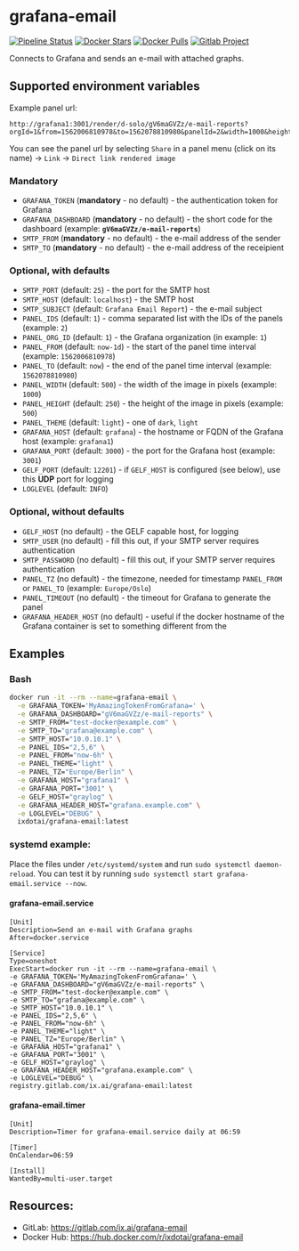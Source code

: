 # grafana-email

[![Pipeline Status](https://gitlab.com/ix.ai/grafana-email/badges/master/pipeline.svg)](https://gitlab.com/ix.ai/grafana-email/)
[![Docker Stars](https://img.shields.io/docker/stars/ixdotai/grafana-email.svg)](https://hub.docker.com/r/ixdotai/grafana-email/)
[![Docker Pulls](https://img.shields.io/docker/pulls/ixdotai/grafana-email.svg)](https://hub.docker.com/r/ixdotai/grafana-email/)
[![Gitlab Project](https://img.shields.io/badge/GitLab-Project-554488.svg)](https://gitlab.com/ix.ai/grafana-email/)

Connects to Grafana and sends an e-mail with attached graphs.

## Supported environment variables
Example panel url:
```
http://grafana1:3001/render/d-solo/gV6maGVZz/e-mail-reports?orgId=1&from=1562006810978&to=1562078810980&panelId=2&width=1000&height=500&tz=Europe%2FOslo
```

You can see the panel url by selecting `Share` in a panel menu (click on its name) -> `Link` -> `Direct link rendered image`
### Mandatory
* `GRAFANA_TOKEN` (**mandatory** - no default) - the authentication token for Grafana
* `GRAFANA_DASHBOARD` (**mandatory** - no default) - the short code for the dashboard (example: **`gV6maGVZz/e-mail-reports`**)
* `SMTP_FROM` (**mandatory** - no default) - the e-mail address of the sender
* `SMTP_TO` (**mandatory** - no default) - the e-mail address of the receipient

### Optional, with defaults
* `SMTP_PORT` (default: `25`) - the port for the SMTP host
* `SMTP_HOST` (default: `localhost`) - the SMTP host
* `SMTP_SUBJECT` (default: `Grafana Email Report`) - the e-mail subject
* `PANEL_IDS` (default: `1`) - comma separated list with the IDs of the panels (example: `2`)
* `PANEL_ORG_ID` (default: `1`) - the Grafana organization (in example: `1`)
* `PANEL_FROM` (default: `now-1d`) - the start of the panel time interval (example: `1562006810978`)
* `PANEL_TO` (default: `now`) - the end of the panel time interval (example: `1562078810980`)
* `PANEL_WIDTH` (default: `500`) - the width of the image in pixels (example: `1000`)
* `PANEL_HEIGHT` (default: `250`) - the height of the image in pixels (example: `500`)
* `PANEL_THEME` (default: `light`) - one of `dark`, `light`
* `GRAFANA_HOST` (default: `grafana`) - the hostname or FQDN of the Grafana host (example: `grafana1`)
* `GRAFANA_PORT` (default: `3000`) - the port for the Grafana host (example: `3001`)
* `GELF_PORT` (default: `12201`) - if `GELF_HOST` is configured (see below), use this **UDP** port for logging
* `LOGLEVEL` (default: `INFO`)

### Optional, without defaults
* `GELF_HOST` (no default) - the GELF capable host, for logging
* `SMTP_USER` (no default) - fill this out, if your SMTP server requires authentication
* `SMTP_PASSWORD` (no default) - fill this out, if your SMTP server requires authentication
* `PANEL_TZ` (no default) - the timezone, needed for timestamp `PANEL_FROM` or `PANEL_TO` (example: `Europe/Oslo`)
* `PANEL_TIMEOUT` (no default) - the timeout for Grafana to generate the panel
* `GRAFANA_HEADER_HOST` (no default) - useful if the docker hostname of the Grafana container is set to something different from the

## Examples
### Bash
```sh
docker run -it --rm --name=grafana-email \
  -e GRAFANA_TOKEN='MyAmazingTokenFromGrafana=' \
  -e GRAFANA_DASHBOARD="gV6maGVZz/e-mail-reports" \
  -e SMTP_FROM="test-docker@example.com" \
  -e SMTP_TO="grafana@example.com" \
  -e SMTP_HOST="10.0.10.1" \
  -e PANEL_IDS="2,5,6" \
  -e PANEL_FROM="now-6h" \
  -e PANEL_THEME="light" \
  -e PANEL_TZ="Europe/Berlin" \
  -e GRAFANA_HOST="grafana1" \
  -e GRAFANA_PORT="3001" \
  -e GELF_HOST="graylog" \
  -e GRAFANA_HEADER_HOST="grafana.example.com" \
  -e LOGLEVEL="DEBUG" \
  ixdotai/grafana-email:latest
```

### systemd example:
Place the files under `/etc/systemd/system` and run `sudo systemctl daemon-reload`. You can test it by running
`sudo systemctl start grafana-email.service --now`.
#### grafana-email.service
```
[Unit]
Description=Send an e-mail with Grafana graphs
After=docker.service

[Service]
Type=oneshot
ExecStart=docker run -it --rm --name=grafana-email \
-e GRAFANA_TOKEN='MyAmazingTokenFromGrafana=' \
-e GRAFANA_DASHBOARD="gV6maGVZz/e-mail-reports" \
-e SMTP_FROM="test-docker@example.com" \
-e SMTP_TO="grafana@example.com" \
-e SMTP_HOST="10.0.10.1" \
-e PANEL_IDS="2,5,6" \
-e PANEL_FROM="now-6h" \
-e PANEL_THEME="light" \
-e PANEL_TZ="Europe/Berlin" \
-e GRAFANA_HOST="grafana1" \
-e GRAFANA_PORT="3001" \
-e GELF_HOST="graylog" \
-e GRAFANA_HEADER_HOST="grafana.example.com" \
-e LOGLEVEL="DEBUG" \
registry.gitlab.com/ix.ai/grafana-email:latest
```
#### grafana-email.timer
```
[Unit]
Description=Timer for grafana-email.service daily at 06:59

[Timer]
OnCalendar=06:59

[Install]
WantedBy=multi-user.target
```

## Resources:
* GitLab: https://gitlab.com/ix.ai/grafana-email
* Docker Hub: https://hub.docker.com/r/ixdotai/grafana-email
